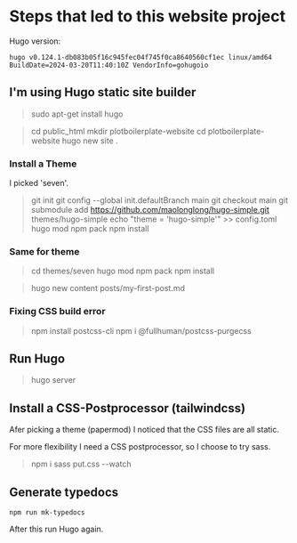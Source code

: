 # Steps that led to this website project

Hugo version:
```
hugo v0.124.1-db083b05f16c945fec04f745f0ca8640560cf1ec linux/amd64 BuildDate=2024-03-20T11:40:10Z VendorInfo=gohugoio
```


## I'm using Hugo static site builder
> sudo apt-get install hugo

> cd public_html
> mkdir plotboilerplate-website
> cd plotboilerplate-website
> hugo new site .

### Install a Theme
I picked 'seven'.

> git init
> git config --global init.defaultBranch main
> git checkout main
> git submodule add https://github.com/maolonglong/hugo-simple.git themes/hugo-simple
> echo "theme = 'hugo-simple'" >> config.toml
> hugo mod npm pack
> npm install

### Same for theme
> cd themes/seven
> hugo mod npm pack
> npm install

> hugo new content posts/my-first-post.md


### Fixing CSS build error
> npm install postcss-cli
> npm i @fullhuman/postcss-purgecss


## Run Hugo
> hugo server


## Install a CSS-Postprocessor (tailwindcss)
Afer picking a theme (papermod) I noticed that the CSS files are all static.

For more flexibility I need a CSS postprocessor, so I choose to try sass.

> npm i sass
> put.css --watch



## Generate typedocs
```
npm run mk-typedocs
```
After this run Hugo again.
